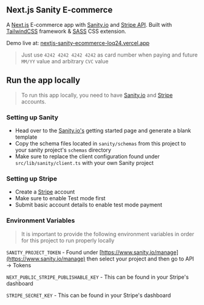 ## Next.js Sanity E-commerce

A [Next.js](https://nextjs.org/) E-commerce app with [Sanity.io](https://www.sanity.io/) and [Stripe API](https://stripe.com/). Built with [TailwindCSS](https://tailwindcss.com/) framework & [SASS](https://sass-lang.com/) CSS extension.

Demo live at: [nextjs-sanity-ecommerce-loq24.vercel.app](https://nextjs-sanity-ecommerce-loq24.vercel.app/)

> Just use `4242 4242 4242 4242` as card number when paying and future `MM/YY` value and arbitrary `CVC` value

## Run the app locally

> To run this app locally, you need to have [Sanity.io](https://www.sanity.io/) and [Stripe](https://stripe.com/) accounts.

### Setting up Sanity

- Head over to the [Sanity.io's](https://www.sanity.io/docs/create-a-sanity-project?ref=navbar) getting started page and generate a blank template
- Copy the schema files located in `sanity/schemas` from this project to your sanity project's `schemas` directory
- Make sure to replace the client configuration found under `src/lib/sanity/client.ts` with your own Sanity project

### Setting up Stripe

- Create a [Stripe](https://stripe.com/) account
- Make sure to enable Test mode first
- Submit basic account details to enable test mode payment

### Environment Variables

> It is important to provide the following environment variables in order for this project to run properly locally

`SANITY_PROJECT_TOKEN` - Found under [https://www.sanity.io/manage](https://www.sanity.io/manage) then select your project and then go to API -> Tokens

`NEXT_PUBLIC_STRIPE_PUBLISHABLE_KEY` - This can be found in your Stripe's dashboard

`STRIPE_SECRET_KEY` - This can be found in your Stripe's dashboard
